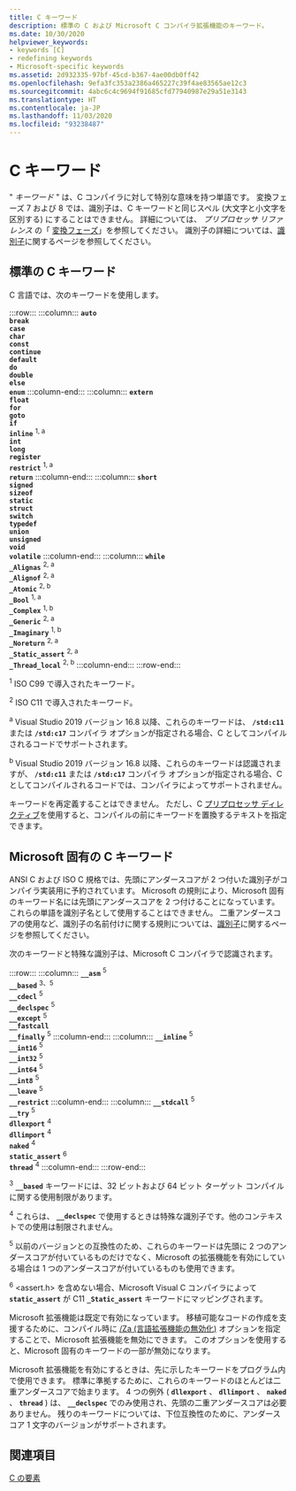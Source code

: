 ```yaml
---
title: C キーワード
description: 標準の C および Microsoft C コンパイラ拡張機能のキーワード。
ms.date: 10/30/2020
helpviewer_keywords:
- keywords [C]
- redefining keywords
- Microsoft-specific keywords
ms.assetid: 2d932335-97bf-45cd-b367-4ae00db0ff42
ms.openlocfilehash: 9efa3fc353a2386a465227c39f4ae83565ae12c3
ms.sourcegitcommit: 4abc6c4c9694f91685cfd77940987e29a51e3143
ms.translationtype: HT
ms.contentlocale: ja-JP
ms.lasthandoff: 11/03/2020
ms.locfileid: "93238487"
---
```

# <a name="c-keywords"></a>C キーワード

" *キーワード* " は、C コンパイラに対して特別な意味を持つ単語です。 変換フェーズ 7 および 8 では、識別子は、C キーワードと同じスペル (大文字と小文字を区別する) にすることはできません。 詳細については、 *プリプロセッサ リファレンス* の「 [変換フェーズ](../preprocessor/phases-of-translation.md)」を参照してください。 識別子の詳細については、[識別子](../c-language/c-identifiers.md)に関するページを参照してください。

## <a name="standard-c-keywords"></a>標準の C キーワード

C 言語では、次のキーワードを使用します。

:::row:::
    :::column:::
        **`auto`**\
        **`break`**\
        **`case`**\
        **`char`**\
        **`const`**\
        **`continue`**\
        **`default`**\
        **`do`**\
        **`double`**\
        **`else`**\
        **`enum`**
    :::column-end:::
    :::column:::
        **`extern`**\
        **`float`**\
        **`for`**\
        **`goto`**\
        **`if`**\
        **`inline`** <sup>1, a</sup>\
        **`int`**\
        **`long`**\
        **`register`**\
        **`restrict`** <sup>1, a</sup>\
        **`return`**
    :::column-end:::
    :::column:::
        **`short`**\
        **`signed`**\
        **`sizeof`**\
        **`static`**\
        **`struct`**\
        **`switch`**\
        **`typedef`**\
        **`union`**\
        **`unsigned`**\
        **`void`**\
        **`volatile`**
    :::column-end:::
    :::column:::
        **`while`**\
        **`_Alignas`** <sup>2, a</sup>\
        **`_Alignof`** <sup>2, a</sup>\
        **`_Atomic`** <sup>2, b</sup>\
        **`_Bool`** <sup>1, a</sup>\
        **`_Complex`** <sup>1, b</sup>\
        **`_Generic`** <sup>2, a</sup>\
        **`_Imaginary`** <sup>1, b</sup>\
        **`_Noreturn`** <sup>2, a</sup>\
        **`_Static_assert`** <sup>2, a</sup>\
        **`_Thread_local`** <sup>2, b</sup>
    :::column-end:::
:::row-end:::

<sup>1</sup> ISO C99 で導入されたキーワード。

<sup>2</sup> ISO C11 で導入されたキーワード。

<sup>a</sup> Visual Studio 2019 バージョン 16.8 以降、これらのキーワードは、 **`/std:c11`** または **`/std:c17`** コンパイラ オプションが指定される場合、C としてコンパイルされるコードでサポートされます。

<sup>b</sup> Visual Studio 2019 バージョン 16.8 以降、これらのキーワードは認識されますが、 **`/std:c11`** または **`/std:c17`** コンパイラ オプションが指定される場合、C としてコンパイルされるコードでは、コンパイラによってサポートされません。

キーワードを再定義することはできません。 ただし、C [プリプロセッサ ディレクティブ](../preprocessor/preprocessor-directives.md)を使用すると、コンパイルの前にキーワードを置換するテキストを指定できます。

## <a name="microsoft-specific-c-keywords"></a>Microsoft 固有の C キーワード

ANSI C および ISO C 規格では、先頭にアンダースコアが 2 つ付いた識別子がコンパイラ実装用に予約されています。 Microsoft の規則により、Microsoft 固有のキーワード名には先頭にアンダースコアを 2 つ付けることになっています。 これらの単語を識別子名として使用することはできません。 二重アンダースコアの使用など、識別子の名前付けに関する規則については、[識別子](../c-language/c-identifiers.md)に関するページを参照してください。

次のキーワードと特殊な識別子は、Microsoft C コンパイラで認識されます。

:::row:::
    :::column:::
        **`__asm`** <sup>5</sup>\
        **`__based`** <sup>3、5</sup>\
        **`__cdecl`** <sup>5</sup>\
        **`__declspec`** <sup>5</sup>\
        **`__except`** <sup>5</sup>\
        **`__fastcall`**\
        **`__finally`** <sup>5</sup>
    :::column-end:::
    :::column:::
        **`__inline`** <sup>5</sup>\
        **`__int16`** <sup>5</sup>\
        **`__int32`** <sup>5</sup>\
        **`__int64`** <sup>5</sup>\
        **`__int8`** <sup>5</sup>\
        **`__leave`** <sup>5</sup>\
        **`__restrict`**
    :::column-end:::
    :::column:::
        **`__stdcall`** <sup>5</sup>\
        **`__try`** <sup>5</sup>\
        **`dllexport`** <sup>4</sup>\
        **`dllimport`** <sup>4</sup>\
        **`naked`** <sup>4</sup>\
        **`static_assert`** <sup>6</sup>\
        **`thread`** <sup>4</sup>
    :::column-end:::
:::row-end:::

<sup>3</sup> **`__based`** キーワードには、32 ビットおよび 64 ビット ターゲット コンパイルに関する使用制限があります。

<sup>4</sup> これらは、 **`__declspec`** で使用するときは特殊な識別子です。他のコンテキストでの使用は制限されません。

<sup>5</sup> 以前のバージョンとの互換性のため、これらのキーワードは先頭に 2 つのアンダースコアが付いているものだけでなく、Microsoft の拡張機能を有効にしている場合は 1 つのアンダースコアが付いているものも使用できます。

<sup>6</sup> <assert.h> を含めない場合、Microsoft Visual C コンパイラによって **`static_assert`** が C11 **`_Static_assert`** キーワードにマッピングされます。

Microsoft 拡張機能は既定で有効になっています。 移植可能なコードの作成を支援するために、コンパイル時に [/Za \(言語拡張機能の無効化)](../build/reference/za-ze-disable-language-extensions.md) オプションを指定することで、Microsoft 拡張機能を無効にできます。 このオプションを使用すると、Microsoft 固有のキーワードの一部が無効になります。

Microsoft 拡張機能を有効にするときは、先に示したキーワードをプログラム内で使用できます。 標準に準拠するために、これらのキーワードのほとんどは二重アンダースコアで始まります。 4 つの例外 ( **`dllexport`** 、 **`dllimport`** 、 **`naked`** 、 **`thread`** ) は、 **`__declspec`** でのみ使用され、先頭の二重アンダースコアは必要ありません。 残りのキーワードについては、下位互換性のために、アンダースコア 1 文字のバージョンがサポートされます。

## <a name="see-also"></a>関連項目

[C の要素](../c-language/elements-of-c.md)
